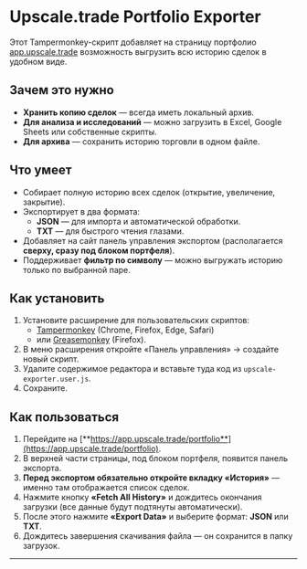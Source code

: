 # Upscale.trade Portfolio Exporter

Этот Tampermonkey-скрипт добавляет на страницу портфолио [app.upscale.trade](https://app.upscale.trade/portfolio) возможность выгрузить всю историю сделок в удобном виде.

## Зачем это нужно

- **Хранить копию сделок** — всегда иметь локальный архив.  
- **Для анализа и исследований** — можно загрузить в Excel, Google Sheets или собственные скрипты.  
- **Для архива** — сохранить историю торговли в одном файле.  

## Что умеет

- Собирает полную историю всех сделок (открытие, увеличение, закрытие).  
- Экспортирует в два формата:  
  - **JSON** — для импорта и автоматической обработки.  
  - **TXT** — для быстрого чтения глазами.  
- Добавляет на сайт панель управления экспортом (располагается **сверху, сразу под блоком портфеля**).  
- Поддерживает **фильтр по символу** — можно выгружать историю только по выбранной паре.  

## Как установить

1. Установите расширение для пользовательских скриптов:  
   - [Tampermonkey](https://www.tampermonkey.net/) (Chrome, Firefox, Edge, Safari)  
   - или [Greasemonkey](https://www.greasespot.net/) (Firefox).  
2. В меню расширения откройте «Панель управления» → создайте новый скрипт.  
3. Удалите содержимое редактора и вставьте туда код из `upscale-exporter.user.js`.  
4. Сохраните.  

## Как пользоваться

1. Перейдите на [**https://app.upscale.trade/portfolio**](https://app.upscale.trade/portfolio).  
2. В верхней части страницы, под блоком портфеля, появится панель экспорта.  
3. **Перед экспортом обязательно откройте вкладку «История»** — именно там отображается список сделок.  
4. Нажмите кнопку **«Fetch All History»** и дождитесь окончания загрузки (все данные будут подтянуты автоматически).  
5. После этого нажмите **«Export Data»** и выберите формат: **JSON** или **TXT**.  
6. Дождитесь завершения скачивания файла — он сохранится в папку загрузок.  

---
